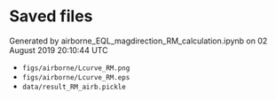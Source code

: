 # Saved files 


Generated by airborne_EQL_magdirection_RM_calculation.ipynb on 02 August 2019 20:10:44 UTC

*  `figs/airborne/Lcurve_RM.png` 
*  `figs/airborne/Lcurve_RM.eps` 
*  `data/result_RM_airb.pickle` 
